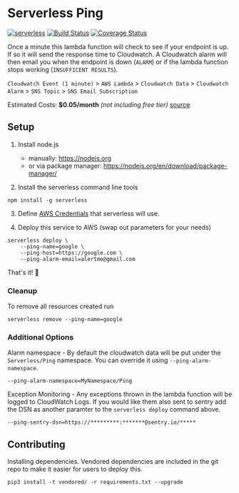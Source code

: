 # Serverless Ping

[![serverless](http://public.serverless.com/badges/v3.svg)](http://www.serverless.com)
[![Build Status](https://travis-ci.org/nickromano/serverless-ping.svg?branch=master)](https://travis-ci.org/nickromano/serverless-ping)
[![Coverage Status](https://coveralls.io/repos/github/nickromano/serverless-ping/badge.svg?branch=master&v2)](https://coveralls.io/github/nickromano/serverless-ping?branch=master)

Once a minute this lambda function will check to see if your endpoint is up.  If so it will send the response time to Cloudwatch.  A Cloudwatch alarm will then email you when the endpoint is down (`ALARM`) or if the lambda function stops working (`INSUFFICENT RESULTS`).

`Cloudwatch Event (1 minute)` > `AWS Lambda` > `Cloudwatch Data` > `Cloudwatch Alarm` > `SNS Topic` > `SNS Email Subscription`

Estimated Costs: **$0.05/month** *(not including free tier)* [source](https://s3.amazonaws.com/lambda-tools/pricing-calculator.html)

## Setup

1. Install node.js
	* manually: https://nodejs.org
	* or via package manager: https://nodejs.org/en/download/package-manager/

2. Install the serverless command line tools

```
npm install -g serverless
```

3. Define [AWS Credentials](https://serverless.com/framework/docs/providers/aws/guide/credentials/) that serverless will use.

4. Deploy this service to AWS (swap out parameters for your needs)

```
serverless deploy \
	--ping-name=google \
	--ping-host=https://google.com \
	--ping-alarm-email=alertme@gmail.com
```

That's it! 🎉

### Cleanup

To remove all resources created run

```
serverless remove --ping-name=google
```

### Additional Options

Alarm namespace - By default the cloudwatch data will be put under the `Serverless/Ping` namespace.  You can override it using `--ping-alarm-namespace`.

```
--ping-alarm-namespace=MyNamespace/Ping
```

Exception Monitoring - Any exceptions thrown in the lambda function will be logged to CloudWatch Logs.  If you would like them also sent to sentry add the DSN as another paramter to the `serverless deploy` command above.

```
--ping-sentry-dsn=https://*********:*******@sentry.io/*****
```

## Contributing

Installing dependencies.  Vendored dependencies are included in the git repo to make it easier for users to deploy this.

```
pip3 install -t vendored/ -r requirements.txt --upgrade
```
